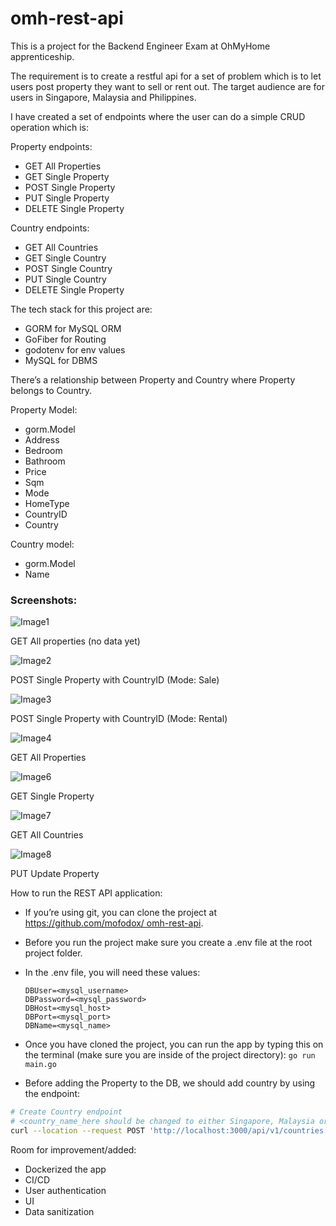 # omh-rest-api

This is a project for the Backend Engineer Exam at OhMyHome apprenticeship. 

The requirement is to create a restful api for a set of problem which is to let users post property they want to sell or rent out. The target audience are for users in Singapore, Malaysia and Philippines. 

I have created a set of endpoints where the user can do a simple CRUD operation which is: 

Property endpoints: 

- GET All Properties
- GET Single Property
- POST Single Property
- PUT Single Property
- DELETE Single Property

Country endpoints:

- GET All Countries
- GET Single Country
- POST Single Country
- PUT Single Country
- DELETE Single Property

The tech stack for this project are:

- GORM for MySQL ORM
- GoFiber for Routing
- godotenv for env values
- MySQL for DBMS

There’s a relationship between Property and Country where Property belongs to Country.

Property Model:

- gorm.Model
- Address
- Bedroom
- Bathroom
- Price
- Sqm
- Mode
- HomeType
- CountryID
- Country

Country model:

- gorm.Model
- Name

### Screenshots:

![Image1](https://user-images.githubusercontent.com/1651333/124359483-dc3a3600-dc57-11eb-9ceb-15dad360a3ec.png)

GET All properties (no data yet)

![Image2](https://user-images.githubusercontent.com/1651333/124359493-e6f4cb00-dc57-11eb-8724-ee9e148b6bd8.png)

POST Single Property with CountryID (Mode: Sale)

![Image3](https://user-images.githubusercontent.com/1651333/124359644-6c787b00-dc58-11eb-8ce4-28635eb3ef6b.png)

POST Single Property with CountryID (Mode: Rental)

![Image4](https://user-images.githubusercontent.com/1651333/124359679-992c9280-dc58-11eb-885b-69fd45ec6abb.png)

GET All Properties

![Image6](https://user-images.githubusercontent.com/1651333/124359708-ae092600-dc58-11eb-8bef-9cb0b542772c.png)

GET Single Property

![Image7](https://user-images.githubusercontent.com/1651333/124359714-b6616100-dc58-11eb-97d2-832178a5a47b.png)

GET All Countries

![Image8](https://user-images.githubusercontent.com/1651333/124359719-c1b48c80-dc58-11eb-954b-8d9b23f357a6.png)

PUT Update Property

How to run the REST API application:

- If you’re using git, you can clone the project at [https://github.com/mofodox/ omh-rest-api](https://github.com/mofodox/omh-rest-api).
- Before you run the project make sure you create a .env file at the root project folder.
- In the .env file, you will need these values:

    ```
    DBUser=<mysql_username>
    DBPassword=<mysql_password>
    DBHost=<mysql_host>
    DBPort=<mysql_port>
    DBName=<mysql_name>
    ```

- Once you have cloned the project, you can run the app by typing this on the terminal (make sure you are inside of the project directory): `go run main.go`
- Before adding the Property to the DB, we should add country by using the endpoint:

```bash
# Create Country endpoint
# <country_name_here should be changed to either Singapore, Malaysia or Philippines
curl --location --request POST 'http://localhost:3000/api/v1/countries' --header 'Content-Type: application/json'  --data-raw '{ "Name": "<country_name_here>" }'
```

Room for improvement/added:

- Dockerized the app
- CI/CD
- User authentication
- UI
- Data sanitization
